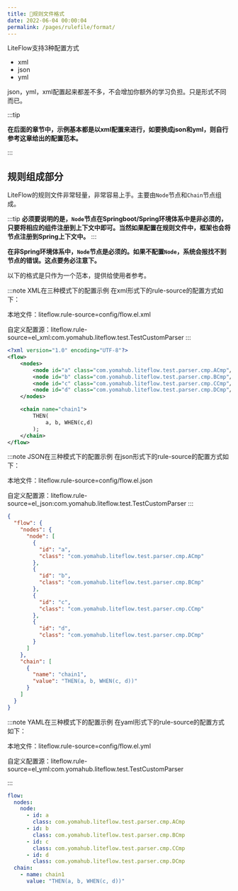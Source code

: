 ```yaml
---
title: 📔规则文件格式
date: 2022-06-04 00:00:04
permalink: /pages/rulefile/format/
---
```


LiteFlow支持3种配置方式
- xml
- json
- yml

json，yml，xml配置起来都差不多，不会增加你额外的学习负担。只是形式不同而已。

:::tip

**在后面的章节中，示例基本都是以xml配置来进行，如要换成json和yml，则自行参考这章给出的配置范本。**

:::



## 规则组成部分

LiteFlow的规则文件非常轻量，非常容易上手。主要由`Node`节点和`Chain`节点组成。

:::tip
**必须要说明的是，`Node`节点在Springboot/Spring环境体系中是非必须的，只要将相应的组件注册到上下文中即可。当然如果配置在规则文件中，框架也会将节点注册到Spring上下文中。**
:::

**在非Spring环境体系中，`Node`节点是必须的。如果不配置`Node`，系统会报找不到节点的错误。这点要务必注意下。**



以下的格式是只作为一个范本，提供给使用者参考。

<code-group>
<code-block title="XML格式示例" active>
:::note XML在三种模式下的配置示例
在xml形式下的rule-source的配置方式如下：

本地文件：liteflow.rule-source=config/flow.el.xml

自定义配置源：liteflow.rule-source=el_xml:com.yomahub.liteflow.test.TestCustomParser
:::
```xml
<?xml version="1.0" encoding="UTF-8"?>
<flow>
    <nodes>
        <node id="a" class="com.yomahub.liteflow.test.parser.cmp.ACmp"/>
        <node id="b" class="com.yomahub.liteflow.test.parser.cmp.BCmp"/>
        <node id="c" class="com.yomahub.liteflow.test.parser.cmp.CCmp"/>
        <node id="d" class="com.yomahub.liteflow.test.parser.cmp.DCmp"/>
    </nodes>

    <chain name="chain1">
        THEN(
            a, b, WHEN(c,d)
        );
    </chain>
</flow>
```
</code-block>

<code-block title="JSON格式示例">
:::note JSON在三种模式下的配置示例
在json形式下的rule-source的配置方式如下：

本地文件：liteflow.rule-source=config/flow.el.json

自定义配置源：liteflow.rule-source=el_json:com.yomahub.liteflow.test.TestCustomParser
:::

```json
{
  "flow": {
    "nodes": {
      "node": [
        {
          "id": "a",
          "class": "com.yomahub.liteflow.test.parser.cmp.ACmp"
        },
        {
          "id": "b",
          "class": "com.yomahub.liteflow.test.parser.cmp.BCmp"
        },
        {
          "id": "c",
          "class": "com.yomahub.liteflow.test.parser.cmp.CCmp"
        },
        {
          "id": "d",
          "class": "com.yomahub.liteflow.test.parser.cmp.DCmp"
        }
      ]
    },
    "chain": [
      {
        "name": "chain1",
        "value": "THEN(a, b, WHEN(c, d))"
      }
    ]
  }
}
```
</code-block>

<code-block title="YAML格式示例">
:::note YAML在三种模式下的配置示例
在yaml形式下的rule-source的配置方式如下：

本地文件：liteflow.rule-source=config/flow.el.yml

自定义配置源：liteflow.rule-source=el_yml:com.yomahub.liteflow.test.TestCustomParser

:::

```yaml
flow:
  nodes:
    node:
      - id: a
        class: com.yomahub.liteflow.test.parser.cmp.ACmp
      - id: b
        class: com.yomahub.liteflow.test.parser.cmp.BCmp
      - id: c
        class: com.yomahub.liteflow.test.parser.cmp.CCmp
      - id: d
        class: com.yomahub.liteflow.test.parser.cmp.DCmp
  chain:
    - name: chain1
      value: "THEN(a, b, WHEN(c, d))"
```

</code-block>

</code-group>